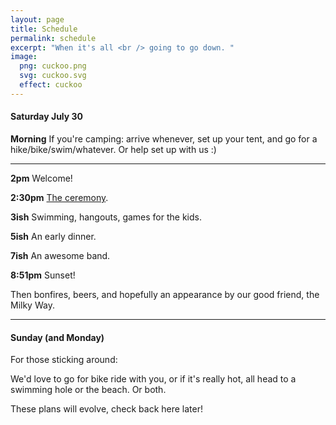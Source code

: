 ```yaml
---
layout: page
title: Schedule
permalink: schedule
excerpt: "When it's all <br /> going to go down. "
image:
  png: cuckoo.png
  svg: cuckoo.svg
  effect: cuckoo
---
```


#### Saturday July 30

**Morning** If you're camping: arrive whenever, set up your tent, and go for a hike/bike/swim/whatever.  Or help set up with us :)

-----

**2pm** Welcome!  

**2:30pm** [The ceremony](/ceremony).  

**3ish** Swimming, hangouts, games for the kids.

**5ish** An early dinner.

**7ish** An awesome band.

**8:51pm** Sunset!

Then bonfires, beers, and hopefully an appearance by our good friend, the Milky Way.

-----

#### Sunday (and Monday)

For those sticking around:

We'd love to go for bike ride with you, or if it's really hot, all head to a swimming hole or the beach.  Or both.  

These plans will evolve, check back here later!

